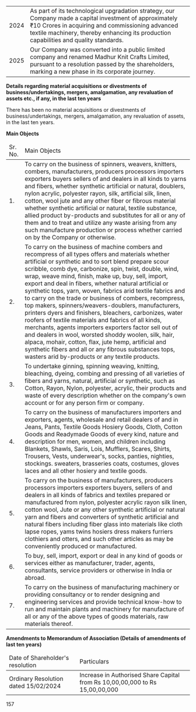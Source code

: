 <table><tr><td>2024</td><td>As part of its technological upgradation strategy, our Company made a capital investment of approximately ₹10 Crores in acquiring and commissioning advanced textile machinery, thereby enhancing its production capabilities and quality standards.</td></tr><tr><td>2025</td><td>Our Company was converted into a public limited company and renamed Madhur Knit Crafts Limited, pursuant to a resolution passed by the shareholders, marking a new phase in its corporate journey.</td></tr></table>

**Details regarding material acquisitions or divestments of business/undertakings, mergers, amalgamation, any revaluation of assets etc., if any, in the last ten years**

There has been no material acquisitions or divestments of business/undertakings, mergers, amalgamation, any revaluation of assets, in the last ten years.

**Main Objects**

<table><thead><tr><td>Sr. No.</td><td>Main Objects</td></tr></thead><tbody><tr><td>1.</td><td>To carry on the business of spinners, weavers, knitters, combers, manufacturers, producers processors importers exporters buyers sellers of and dealers in all kinds to yarns and fibers, whether synthetic artificial or natural, doublers, nylon acrylic, polyester rayon, silk, artificial silk, linen, cotton, wool jute and any other fiber or fibrous material whether synthetic artificial or natural, textile substance, allied product by-products and substitutes for all or any of them and to treat and utilize any waste arising from any such manufacture production or process whether carried on by the Company or otherwise.</td></tr><tr><td>2.</td><td>To carry on the business of machine combers and recompress of all types offers and materials whether artificial or synthetic and to sort blend prepare scour scribble, comb dye, carbonize, spin, twist, double, wind, wrap, weave mind, finish, make up, buy, sell, import, export and deal in fibers, whether natural artificial or synthetic tops, yarn, woven, fabrics arid textile fabrics and to carry on the trade or business of combers, recompress, top makers, spinners/weavers-doublers, manufacturers, printers dyers and finishers, bleachers, carbonizes, water roofers of textile materials and fabrics of all kinds, merchants, agents importers exporters factor sell out of and dealers in wool, worsted shoddy woolen, silk, hair, alpaca, mohair, cotton, flax, jute hemp, artificial and synthetic fibers and all or any fibrous substances tops, wasters arid by-products or any textile products.</td></tr><tr><td>3.</td><td>To undertake ginning, spinning weaving, knitting, bleaching, dyeing, combing and pressing of all varieties of fibers and yarns, natural, artificial or synthetic, such as Cotton, Rayon, Nylon, polyester, acrylic, their products and waste of every description whether on the company's own account or for any person firm or company.</td></tr><tr><td>4.</td><td>To carry on the business of manufacturers importers and exporters, agents, wholesale and retail dealers of and in Jeans, Pants, Textile Goods Hosiery Goods, Cloth, Cotton Goods and Readymade Goods of every kind, nature and description for men, women, and children including Blankets, Shawls, Saris, Lois, Mufflers, Scares, Shirts, Trousers, Vests, underwear's, socks, panties, nighties, stockings. sweaters, brasseries coats, costumes, gloves laces and all other hosiery and textile goods.</td></tr><tr><td>5.</td><td>To carry on the business of manufacturers, producers processors importers exporters buyers, sellers of and dealers in all kinds of fabrics and textiles prepared or manufactured from nylon, polyester acrylic rayon silk linen, cotton wool, Jute or any other synthetic artificial or natural yarn and fibers and converters of synthetic artificial and natural fibers including fiber glass into materials like cloth lapse ropes, yams twins hosiers dress makers furriers clothiers and otters, and such other articles as may be conveniently produced or manufactured.</td></tr><tr><td>6.</td><td>To buy, sell, import, export or deal in any kind of goods or services either as manufacturer, trader, agents, consultants, service providers or otherwise in India or abroad.</td></tr><tr><td>7.</td><td>To carry on the business of manufacturing machinery or providing consultancy or to render designing and engineering services and provide technical know-how to run and maintain plants and machinery for manufacture of all or any of the above types of goods materials, raw materials thereof.</td></tr></tbody></table>

**Amendments to Memorandum of Association (Details of amendments of last ten years)**

<table><thead><tr><td>Date of Shareholder's resolution</td><td>Particulars</td></tr></thead><tbody><tr><td>Ordinary Resolution dated 15/02/2024</td><td>Increase in Authorised Share Capital from Rs 10,00,00,000 to Rs 15,00,00,000</td></tr></tbody></table>

157